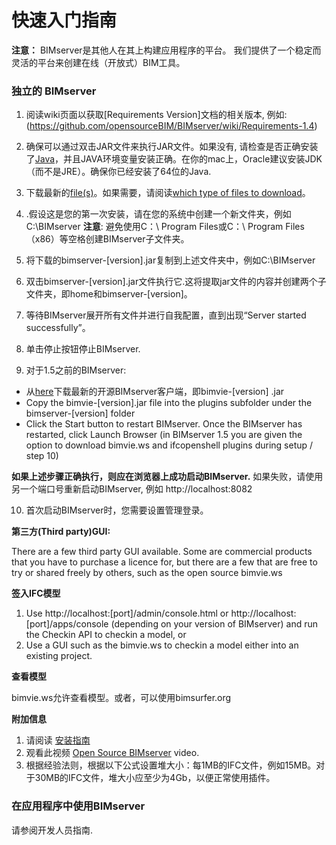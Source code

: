 快速入门指南
============

**注意：** BIMserver是其他人在其上构建应用程序的平台。 我们提供了一个稳定而灵活的平台来创建在线（开放式）BIM工具。

### **独立的 BIMserver**

1. 阅读wiki页面以获取[Requirements Version]文档的相关版本, 例如:(https://github.com/opensourceBIM/BIMserver/wiki/Requirements-1.4)

2. 确保可以通过双击JAR文件来执行JAR文件。如果没有, 请检查是否正确安装了[Java](http://www.java.com)，并且JAVA环境变量安装正确。在你的mac上，Oracle建议安装JDK（而不是JRE）。确保你已经安装了64位的Java.

3. 下载最新的[file(s)](https://github.com/opensourceBIM/BIMserver/releases)。如果需要，请阅读[which type of files to download](https://github.com/opensourceBIM/BIMserver/wiki/Download)。

4. .假设这是您的第一次安装，请在您的系统中创建一个新文件夹，例如C:\BIMserver
**注意**: 避免使用C：\ Program Files或C：\ Program Files（x86）等空格创建BIMserver子文件夹。

5. 将下载的bimserver-[version].jar复制到上述文件夹中，例如C:\BIMserver

6. 双击bimserver-[version].jar文件执行它.这将提取jar文件的内容并创建两个子文件夹，即home和bimserver-[version]。

7. 等待BIMserver展开所有文件并进行自我配置，直到出现“Server started successfully”。

8. 单击停止按钮停止BIMserver.

9. 对于1.5之前的BIMserver: 
- 从[here](https://github.com/opensourceBIM/bimvie.ws/releases)下载最新的开源BIMserver客户端，即bimvie-[version] .jar
- Copy the bimvie-[version].jar file into the plugins subfolder under the bimserver-[version] folder
- Click the Start button to restart BIMserver. Once the BIMserver has restarted, click Launch Browser
(in BIMserver 1.5 you are given the option to download bimvie.ws and ifcopenshell plugins during setup / step 10)

**如果上述步骤正确执行，则应在浏览器上成功启动BIMserver.** 如果失败，请使用另一个端口号重新启动BIMserver, 例如 http://localhost:8082

10. 首次启动BIMserver时，您需要设置管理登录。


**第三方(Third party)GUI:**

There are a few third party GUI available. Some are commercial products that you have to purchase a licence for, but there are a few that are free to try or shared freely by others, such as the open source bimvie.ws

**签入IFC模型**

1. Use http://localhost:[port]/admin/console.html or http://localhost:[port]/apps/console (depending on your version of BIMserver) and run the Checkin API to checkin a model, or
2. Use a GUI such as the bimvie.ws to checkin a model either into an existing project.

**查看模型**

bimvie.ws允许查看模型。或者，可以使用bimsurfer.org

**附加信息**

1. 请阅读 [安装指南](https://github.com/opensourceBIM/BIMserver/wiki/Setup)
2. 观看此视频 [Open Source BIMserver](http://www.youtube.com/watch?v=greB5jHi6JQ) video.
3. 根据经验法则，根据以下公式设置堆大小：每1MB的IFC文件，例如15MB。对于30MB的IFC文件，堆大小应至少为4Gb，以便正常使用插件。

### **在应用程序中使用BIMserver**

请参阅开发人员指南.